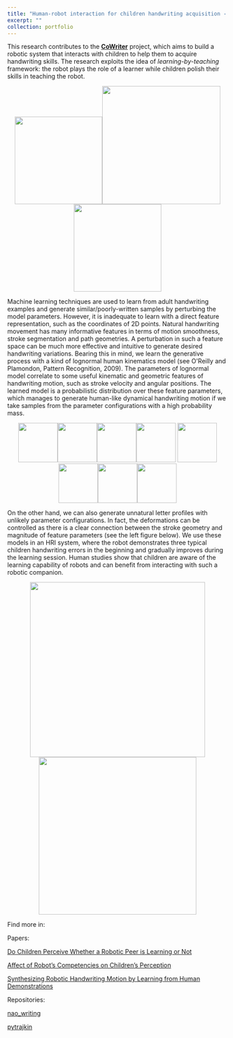 ```yaml
---
title: "Human-robot interaction for children handwriting acquisition - CoWriter"
excerpt: ""
collection: portfolio
---
```


This research contributes to the [**CoWriter**](https://gaips.inesc-id.pt/component/gaips/projects/showProject/10/27) project, which aims to build a robotic system that interacts with children to help them to acquire handwriting skills. The research exploits the idea of *learning-by-teaching* framework: the robot plays the role of a learner while children polish their skills in teaching the robot. 

<p align="center">
<img src="{{site.baseurl}}/images/research/naoandchild.JPG" width="200" alt=""><img src="{{site.baseurl}}/images/research/naowriting.png" width="270" alt=""><img src="{{site.baseurl}}/images/research/childwriting.JPG" width="200" alt="">
</p>

Machine learning techniques are used to learn from adult handwriting examples and generate similar/poorly-written samples by perturbing the model parameters. However, it is inadequate to learn with a direct feature representation, such as the coordinates of 2D points. Natural handwriting movement has many informative features in terms of motion smoothness, stroke segmentation and path geometries. A perturbation in such a feature space can be much more effective and intuitive to generate desired handwriting variations. Bearing this in mind, we learn the generative process with a kind of lognormal human kinematics model (see O'Reilly and Plamondon, Pattern Recognition, 2009). The parameters of lognormal model correlate to some useful kinematic and geometric features of handwriting motion, such as stroke velocity and angular positions. The learned model is a probabilistic distribution over these feature parameters, which manages to generate human-like dynamical handwriting motion if we take samples from the parameter configurations with a high probability mass.

<p align="center">
<img src="https://raw.githubusercontent.com/navigator8972/pytrajkin/master/fig/A_synthetic_sample_animated.gif" width="90"><img src="https://raw.githubusercontent.com/navigator8972/pytrajkin/master/fig/B_synthetic_sample_animated.gif" width="90"><img src="https://raw.githubusercontent.com/navigator8972/pytrajkin/master/fig/Dc_synthetic_sample_animated.gif" width="90"><img src="https://raw.githubusercontent.com/navigator8972/pytrajkin/master/fig/d_synthetic_sample_animated.gif" width="90">
<img src="https://raw.githubusercontent.com/navigator8972/pytrajkin/master/fig/e_synthetic_sample_animated.gif" width="90"><img src="https://raw.githubusercontent.com/navigator8972/pytrajkin/master/fig/Q_synthetic_sample_animated.gif" width="90"><img src="https://raw.githubusercontent.com/navigator8972/pytrajkin/master/fig/w_synthetic_sample_animated.gif" width="90"><img src="https://raw.githubusercontent.com/navigator8972/pytrajkin/master/fig/y_synthetic_sample_animated.gif" width="90">
  </p>

On the other hand, we can also generate unnatural letter profiles with unlikely parameter configurations. In fact, the deformations can be controlled as there is a clear connection between the stroke geometry and magnitude of feature parameters (see the left figure below). We use these models in an HRI system, where the robot demonstrates three typical children handwriting errors in the beginning and gradually improves during the learning session. Human studies show that children are aware of the learning capability of robots and can benefit from interacting with such a robotic companion.

<p align="center">
<img src="{{site.baseurl}}/images/research/PyTrajKin_DemoComp.gif" width="400" alt="">    <img src="{{site.baseurl}}/images/research/naowriting_architecture.png" width="360" alt="">
</p>

Find more in:

Papers:

[Do Children Perceive Whether a Robotic Peer is Learning or Not]({{site.baseurl}}/publication/2018-01-01-hri2018)

[Affect of Robot’s Competencies on Children’s Perception]({{site.baseurl}}/publication/2017-12-01-aamas2017)

[Synthesizing Robotic Handwriting Motion by Learning from Human Demonstrations]({{site.baseurl}}/publication/2016-07-01-ijcai2016)

Repositories:

[nao_writing](https://github.com/navigator8972/nao_writing)

[pytrajkin](https://github.com/navigator8972/pytrajkin)

